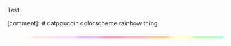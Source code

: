 
Test

[comment]: # catppuccin colorscheme rainbow thing

<p align="center">
	<img src="https://github.com/crosdahl/crosdahl/blob/d5979d4e31db85f3b011efed7e8e99c90cf59900/header.png" height=6px width=800px/>
</p>
